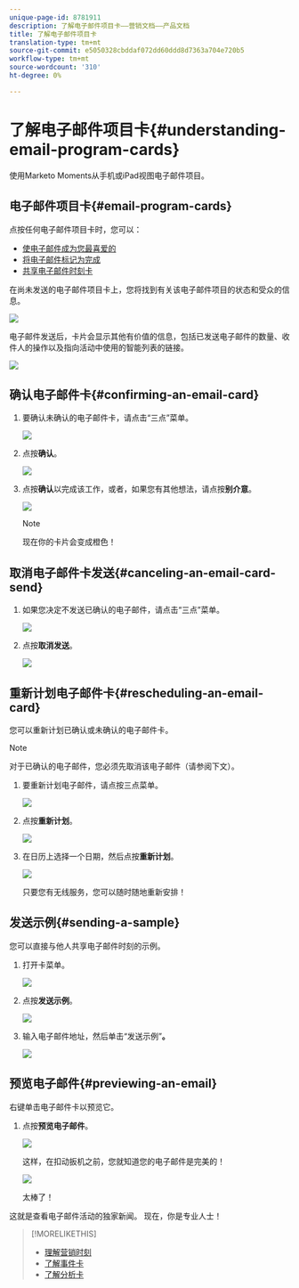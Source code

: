 ```yaml
---
unique-page-id: 8781911
description: 了解电子邮件项目卡——营销文档——产品文档
title: 了解电子邮件项目卡
translation-type: tm+mt
source-git-commit: e5050328cbddaf072dd60ddd8d7363a704e720b5
workflow-type: tm+mt
source-wordcount: '310'
ht-degree: 0%

---
```



# 了解电子邮件项目卡{#understanding-email-program-cards}

使用Marketo Moments从手机或iPad视图电子邮件项目。

## 电子邮件项目卡{#email-program-cards}

点按任何电子邮件项目卡时，您可以：

* [使电子邮件成为您最喜爱的](/help/marketo/product-docs/core-marketo-concepts/mobile-apps/marketo-moments/working-with-moments/creating-a-favorite.md)
* [将电子邮件标记为完成](/help/marketo/product-docs/core-marketo-concepts/mobile-apps/marketo-moments/working-with-moments/marking-it-done.md)
* [共享电子邮件时刻卡](/help/marketo/product-docs/core-marketo-concepts/mobile-apps/marketo-moments/working-with-moments/sharing-a-moment.md)

在尚未发送的电子邮件项目卡上，您将找到有关该电子邮件项目的状态和受众的信息。

![](assets/image2015-7-2-9-3a33-3a47.png)

电子邮件发送后，卡片会显示其他有价值的信息，包括已发送电子邮件的数量、收件人的操作以及指向活动中使用的智能列表的链接。

![](assets/image2015-9-25-10-3a5-3a29.png)

## 确认电子邮件卡{#confirming-an-email-card}

1. 要确认未确认的电子邮件卡，请点击“三点”菜单。

   ![](assets/image2015-7-16-17-3a6-3a16.png)

1. 点按&#x200B;**确认**。

   ![](assets/image2015-7-16-17-3a8-3a34.png)

1. 点按&#x200B;**确认**&#x200B;以完成该工作，或者，如果您有其他想法，请点按&#x200B;**别介意**。

   ![](assets/image2015-7-16-17-3a12-3a18.png)

   >[!NOTE]
   >
   >现在你的卡片会变成橙色！

## 取消电子邮件卡发送{#canceling-an-email-card-send}

1. 如果您决定不发送已确认的电子邮件，请点击“三点”菜单。

   ![](assets/image2015-7-17-9-3a50-3a49.png)

1. 点按&#x200B;**取消发送**。

   ![](assets/image2015-7-17-9-3a52-3a54.png)

## 重新计划电子邮件卡{#rescheduling-an-email-card}

您可以重新计划已确认或未确认的电子邮件卡。

>[!NOTE]
>
>对于已确认的电子邮件，您必须先取消该电子邮件（请参阅下文）。

1. 要重新计划电子邮件，请点按三点菜单。

   ![](assets/image2015-7-17-9-3a58-3a44.png)

1. 点按&#x200B;**重新计划**。

   ![](assets/image2015-7-17-10-3a0-3a32.png)

1. 在日历上选择一个日期，然后点按&#x200B;**重新计划**。

   ![](assets/image2015-7-17-10-3a5-3a55.png)

   只要您有无线服务，您可以随时随地重新安排！

## 发送示例{#sending-a-sample}

您可以直接与他人共享电子邮件时刻的示例。

1. 打开卡菜单。

   ![](assets/image2015-7-14-16-3a44-3a7.png)

1. 点按&#x200B;**发送示例**。

   ![](assets/image2015-7-14-16-3a40-3a54.png)

1. 输入电子邮件地址，然后单击“发送示例”**。**

   ![](assets/image2015-7-14-17-3a2-3a32.png)

## 预览电子邮件{#previewing-an-email}

右键单击电子邮件卡以预览它。

1. 点按&#x200B;**预览电子邮件**。

   ![](assets/image2015-7-14-16-3a42-3a21.png)

   这样，在扣动扳机之前，您就知道您的电子邮件是完美的！

   ![](assets/image2015-6-30-11-3a15-3a22.png)

   太棒了！

这就是查看电子邮件活动的独家新闻。 现在，你是专业人士！

>[!MORELIKETHIS]
>
>* [理解营销时刻](/help/marketo/product-docs/core-marketo-concepts/mobile-apps/marketo-moments/understanding-moments/understanding-marketo-moments.md)
>* [了解事件卡](/help/marketo/product-docs/core-marketo-concepts/mobile-apps/marketo-moments/understanding-moments/understanding-event-cards.md)
>* [了解分析卡](/help/marketo/product-docs/core-marketo-concepts/mobile-apps/marketo-moments/understanding-moments/understanding-analytics-cards.md)

